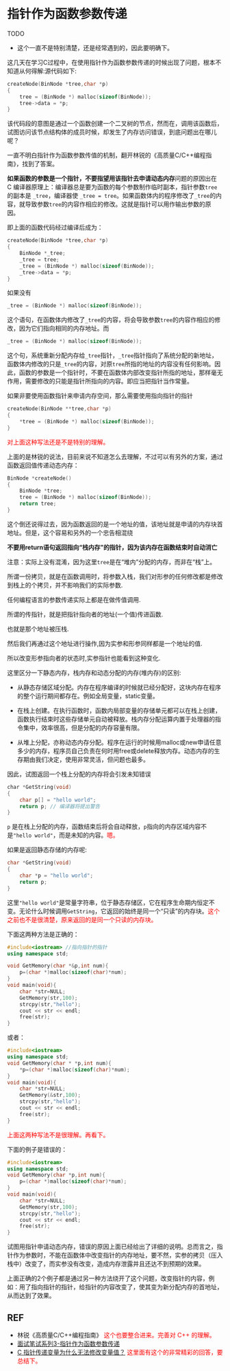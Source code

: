 # 指针作为函数参数传递

TODO

- 这个一直不是特别清楚，还是经常遇到的，因此要明确下。


这几天在学习C过程中，在使用指针作为函数参数传递的时候出现了问题，根本不知道从何得解:源代码如下:

```cpp
createNode(BinNode *tree,char *p)
{
    tree = (BinNode *) malloc(sizeof(BinNode));
    tree->data = *p;
}
```

该代码段的意图是通过一个函数创建一个二叉树的节点，然而在，调用该函数后，试图访问该节点结构体的成员时候，却发生了内存访问错误，到底问题出在哪儿呢？

一直不明白指针作为函数参数传值的机制，翻开林锐的《高质量C/C++编程指南》，找到了答案。

**如果函数的参数是一个指针，不要指望用该指针去申请动态内存**
​
问题的原因出在 C 编译器原理上：编译器总是要为函数的每个参数制作临时副本，指针参数`tree`的副本是 `_tree`，编译器使 `_tree = tree`。如果函数体内的程序修改了`_tree`的内容，就导致参数`tree`的内容作相应的修改。这就是指针可以用作输出参数的原因。

即上面的函数代码经过编译后成为：

```cpp
createNode(BinNode *tree,char *p)
{
    BinNode *_tree;
    _tree = tree;
    _tree = (BinNode *) malloc(sizeof(BinNode));
    _tree->data = *p;
}
```

如果没有

```cpp
_tree = (BinNode *) malloc(sizeof(BinNode));
```

这个语句，在函数体内修改了`_tree`的内容，将会导致参数`tree`的内容作相应的修改，因为它们指向相同的内存地址。而

```cpp
_tree = (BinNode *) malloc(sizeof(BinNode));
```

这个句，系统重新分配内存给`_tree`指针，`_tree`指针指向了系统分配的新地址，函数体内修改的只是`_tree`的内容，对原`tree`所指的地址的内容没有任何影响。因此，函数的参数是一个指针时，不要在函数体内部改变指针所指的地址，那样毫无作用，需要修改的只能是指针所指向的内容。即应当把指针当作常量。

如果非要使用函数指针来申请内存空间，那么需要使用指向指针的指针

```cpp
​createNode(BinNode **tree,char *p)
{
    *tree = (BinNode *) malloc(sizeof(BinNode));
}
```

<span style="color:red;">对上面这种写法还是不是特别的理解。</span>

上面的是林锐的说法，目前来说不知道怎么去理解，不过可以有另外的方案，通过函数返回值传递动态内存：


```cpp
BinNode *createNode()
{
    BinNode *tree;
    tree = (BinNode *) malloc(sizeof(BinNode));
    return tree;
}
```

这个倒还说得过去，因为函数返回的是一个地址的值，该地址就是申请的内存块首地址。但是，这个容易和另外的一个忠告相混绕


**不要用return语句返回指向“栈内存”的指针，因为该内存在函数结束时自动消亡**


注意：实际上没有混淆，因为这里`tree`是在“堆内”分配的内存，而非在“栈”上。


所谓一份拷贝，就是在函数调用时，将参数入栈，我们对形参的任何修改都是修改到栈上的个拷贝，并不影响我们的实际参数.

任何编程语言的参数传递实际上都是在做传值调用.

所谓的传指针，就是把指针指向者的地址(一个值)传进函数.

也就是那个地址被压栈.

然后我们再通过这个地址进行操作,因为实参和形参同样都是一个地址的值.

所以改变形参指向者的状态时,实参指针也能看到这种变化.

这里区分一下静态内存，栈内存和动态分配的内存(堆内存)的区别:


- 从静态存储区域分配。内存在程序编译的时候就已经分配好，这块内存在程序的整个运行期间都存在。例如全局变量，static变量。

- 在栈上创建。在执行函数时，函数内局部变量的存储单元都可以在栈上创建，函数执行结束时这些存储单元自动被释放。栈内存分配运算内置于处理器的指令集中，效率很高，但是分配的内存容量有限。

- 从堆上分配，亦称动态内存分配。程序在运行的时候用malloc或new申请任意多少的内存，程序员自己负责在何时用free或delete释放内存。动态内存的生存期由我们决定，使用非常灵活，但问题也最多。



因此，试图返回一个栈上分配的内存将会引发未知错误

```cpp
​char *GetString(void)
​{
​    char p[] = "hello world";
​    return p; // 编译器将提出警告
​}
```

`p` 是在栈上分配的内存，函数结束后将会自动释放，`p`指向的内存区域内容不是`"hello world"`，而是未知的内容。<span style="color:red;">嗯。</span>

如果是返回静态存储的内存呢:

```cpp
char *GetString(void)
{
    char *p = "hello world";
    return p;
}
```

这里`"hello world"`是常量字符串，位于静态存储区，它在程序生命期内恒定不变。无论什么时候调用`GetString`，它返回的始终是同一个“只读”的内存块。<span style="color:red;">这个之前也不是很清楚，原来返回的是同一个只读的内存块。</span>





下面这两种方法是正确的：


```cpp
#include<iostream> //指向指针的指针
using namespace std;

void GetMemory(char *&p,int num){
    p=(char *)malloc(sizeof(char)*num);
}
void main(void){
    char *str=NULL;
    GetMemory(str,100);
    strcpy(str,"hello");
    cout << str << endl;
    free(str);
}
```


或者：


```cpp
#include<iostream>
using namespace std;
void GetMemory(char * *p,int num){
    *p=(char *)malloc(sizeof(char)*num);
}
void main(void){
    char *str=NULL;
    GetMemory(&str,100);
    strcpy(str,"hello");
    cout << str << endl;
    free(str);
}
```

<span style="color:red;">上面这两种写法不是很理解。再看下。</span>

下面的例子是错误的：


```cpp
#include<iostream>
using namespace std;
void GetMemory(char *p,int num){
    p=(char *)malloc(sizeof(char)*num);
}
void main(void){
    char *str=NULL;
    GetMemory(str,100);
    strcpy(str,"hello");
    cout << str << endl;
    free(str);
}
```


试图用指针申请动态内存，错误的原因上面已经给出了详细的说明。总而言之，指针作为参数时，不能在函数体中改变指针的内存地址，要不然，实参的拷贝（压入栈中）改变了，而实参没有改变，造成内存泄露并且还达不到预期的效果。

上面正确的2个例子都是通过另一种方法绕开了这个问题，改变指针的内容，例如：用了指向指针的指针，给指针的内容改变了，使其变为新分配内存的首地址，从而达到了效果。




## REF

- 林锐《高质量C/C++编程指南》 <span style="color:red;">这个也要整合进来。完善对 C++ 的理解。</span>
- [面试笔试系列3-指针作为函数参数传递](https://blog.csdn.net/olisten/article/details/8823511)
- [C 指针传递变量为什么无法修改变量值？](https://www.zhihu.com/question/41476387) <span style="color:red;">这里面有这个的非常精彩的回答，要总结下。</span>
